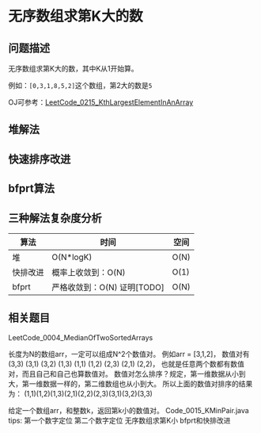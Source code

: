 # 无序数组求第K大的数

## 问题描述

无序数组求第K大的数，其中K从1开始算。

例如：`[0,3,1,8,5,2]`这个数组，第2大的数是`5`

OJ可参考：[LeetCode_0215_KthLargestElementInAnArray](https://leetcode.com/problems/kth-largest-element-in-an-array/)

## 堆解法

## 快速排序改进

## bfprt算法

## 三种解法复杂度分析

| 算法     | 时间               | 空间 |
| -------- | ------------------ | ---- |
| 堆       | O(N*logK)          | O(N) |
| 快排改进 | 概率上收敛到：O(N) | O(1) |
| bfprt    | 严格收敛到：O(N) 证明[TODO]  | O(N) |

## 相关题目

LeetCode_0004_MedianOfTwoSortedArrays

长度为N的数组arr，一定可以组成N^2个数值对。
例如arr = [3,1,2]，
数值对有(3,3) (3,1) (3,2) (1,3) (1,1) (1,2) (2,3) (2,1) (2,2)，
也就是任意两个数都有数值对，而且自己和自己也算数值对。
数值对怎么排序？规定，第一维数据从小到大，第一维数据一样的，第二维数组也从小到大。
所以上面的数值对排序的结果为：
(1,1)(1,2)(1,3)(2,1)(2,2)(2,3)(3,1)(3,2)(3,3)

给定一个数组arr，和整数k，返回第k小的数值对。
Code_0015_KMinPair.java
tips:
第一个数字定位
第二个数字定位
无序数组求第K小 bfprt和快排改进
